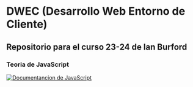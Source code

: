 # DWEC (Desarrollo Web Entorno de Cliente)

## Repositorio para el curso 23-24 de Ian Burford

### Teoria de JavaScript

[![Documentancion de JavaScript](image.png)](documentos/JavaScript.md)
